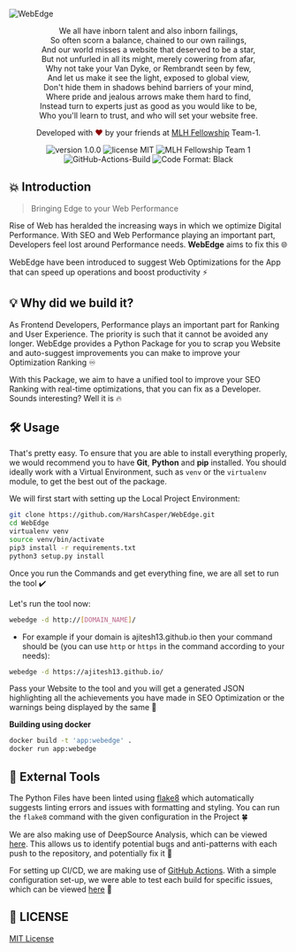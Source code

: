 ![WebEdge](https://socialify.git.ci/HarshCasper/WebEdge/image?description=1&descriptionEditable=Bringing%20Edge%20to%20your%20Web%20Performance%20%F0%9F%94%A5%E2%9C%A8&forks=1&issues=1&language=1&pulls=1&stargazers=1&theme=Light)

<p align="center">
	We all have  inborn  talent and also  inborn  failings, <br>
	So often  scorn  a balance, chained to our own railings, <br>
	And our world misses a website that deserved to be a star, <br>
	But not  unfurled  in all its might, merely  cowering  from  afar, <br>
	Why not take your Van  Dyke, or Rembrandt seen by few, <br>
	And let us make it see the light, exposed to global view, <br>
	Don't hide them in shadows behind barriers of your mind, <br>
	Where pride and jealous arrows make them hard to find, <br>
	Instead turn to experts just  as good as  you would like to be, <br>
    Who you'll learn to trust, and who will set your website free. <br>
</p>
<p align="center">
Developed with <span style="color: #8b0000;">&hearts;</span> by your friends at <a href="https://github.com/MLH-Fellowship">MLH Fellowship</a> Team-1.
</p>
<p align="center">
    <img src="https://img.shields.io/badge/Version-1.0.0-brightgreen" alt="version 1.0.0"/>
    <img src="https://img.shields.io/badge/license-MIT-brightgreen" alt="license MIT"/>
    <img src="https://img.shields.io/badge/Author-MLH%20Fellowship%20Team--1-yellow" alt="MLH Fellowship Team 1"/>
    <img src="https://github.com/harshcasper/webedge/actions/workflows/ci.yml/badge.svg" alt="GitHub-Actions-Build"/>
	<img src="https://img.shields.io/badge/code%20style-black-000000.svg" alt="Code Format: Black">
</p>

## 💥 Introduction

> Bringing Edge to your Web Performance

Rise of Web  has heralded the increasing ways in which we optimize Digital Performance. With SEO and Web Performance playing an important part, Developers feel lost around Performance needs. <b>WebEdge</b> aims to fix this 🌐

WebEdge have been introduced to suggest Web Optimizations for the App that can speed up operations and boost productivity ⚡

## 💡 Why did we build it?

As Frontend Developers, Performance plays an important part for Ranking and User Experience. The priority is such that it cannot be avoided any longer. WebEdge provides a Python Package for you to scrap you Website and auto-suggest improvements you can make to improve your Optimization Ranking ♾️

With this Package, we aim to have a unified tool to improve your SEO Ranking with real-time optimizations, that you can fix as a Developer. Sounds interesting? Well it is 🔥

## 🛠️ Usage

That's pretty easy. To ensure that you are able to install everything properly, we would recommend you to have <b>Git</b>, <b>Python</b> and <b>pip</b> installed. You should ideally work with a Virtual Environment, such as `venv` or the `virtualenv` module, to get the best out of the package.

We will first start with setting up the Local Project Environment:

```sh
git clone https://github.com/HarshCasper/WebEdge.git
cd WebEdge
virtualenv venv
source venv/bin/activate
pip3 install -r requirements.txt
python3 setup.py install
```

Once you run the Commands and get everything fine, we are all set to run the tool ✔️

Let's run the tool now:

```sh
webedge -d http://[DOMAIN_NAME]/
```

* For example if your domain is ajitesh13.github.io then your command should be (you can use `http` or `https` in the command according to your needs):

```sh
webedge -d https://ajitesh13.github.io/
```

Pass your Website to the tool and you will get a generated JSON highlighting all the achievements you have made in SEO Optimization or the warnings being displayed by the same 🔑

**Building using docker**

```sh
docker build -t 'app:webedge' .
docker run app:webedge
```

## 🛑 External Tools

The Python Files have been linted using [flake8](https://flake8.pycqa.org/) which automatically suggests linting errors and issues with formatting and styling. You can run the `flake8` command with the given configuration in the Project 🍀

We are also making use of DeepSource Analysis, which can be viewed [here](http://deepsource.io/gh/HarshCasper/webEdge). This allows us to identify potential bugs and anti-patterns with each push to the repository, and potentially fix it 🐛

For setting up CI/CD, we are making use of [GitHub Actions](https://github.com/features/actions). With a simple configuration set-up, we were able to test each build for specific issues, which can be viewed [here](.github/workflows/ci.yml) 🌱

## 📜 LICENSE

[MIT License](https://github.com/HarshCasper/WebEdge/blob/main/LICENSE)
